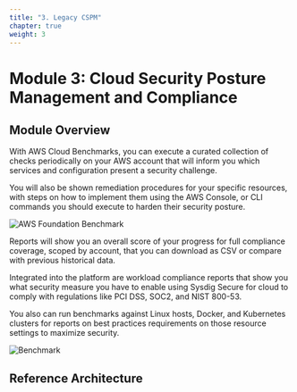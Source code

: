 ```yaml
---
title: "3. Legacy CSPM"
chapter: true
weight: 3
---
```


# Module 3: Cloud Security Posture Management and Compliance

## Module Overview

With AWS Cloud Benchmarks, you can execute a curated collection of checks periodically on your AWS account that will inform you which services and configuration present a security challenge.

You will also be shown remediation procedures for your specific resources, with steps on how to implement them using the AWS Console, or CLI commands you should execute to harden their security posture.


![AWS Foundation Benchmark](/images/cloud_benchmark_00.png)

Reports will show you an overall score of your progress for full compliance coverage, scoped by account, that you can download as CSV or compare with previous historical data.

Integrated into the platform are workload compliance reports that show you what security measure you have to enable using Sysdig Secure for cloud to comply with regulations like PCI DSS, SOC2, and NIST 800-53.

You also can run benchmarks against Linux hosts, Docker, and Kubernetes clusters for reports on best practices requirements on those resource settings to maximize security.

![Benchmark](/images/cloud_benchmark_03.png)

<!-- ![AWS Foundation Benchmark](/images/cloudsec-site/cloud_bench/kubernetes_bench.png) -->

## Reference Architecture
